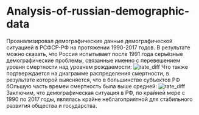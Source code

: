 # Analysis-of-russian-demographic-data
Проанализировал демографические данные демографической ситуацией в РСФСР-РФ на протяжении 1990-2017 годов.
В результате можно сказать, что Россия испытывает после 1991 года серьёзные демографические проблемы, связанные именно с перевешением уровня смертности над уровнем рождаемости:
![rate_diff](https://user-images.githubusercontent.com/119698309/229307184-5962fb23-1fb8-49a8-8f77-09bdb5691f0d.png)
Что также подтверждается на диаграмме распределения смертности, в результате которой выясняется, что в большинстве субъектов РФ бОльшую часть времеи смертность была выше средней:
![rate_diff](https://user-images.githubusercontent.com/119698309/229307239-8dcb8f43-ef8c-4b8b-9811-36d8ad007c47.png)
Заключим, что демографическая ситуация в РФ, по крайней мере с 1990 по 2017 годы, являлась крайне неблагоприятной для стабильного развития общества и государства.
